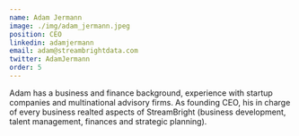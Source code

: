 ```yaml
---
name: Adam Jermann
image: ./img/adam_jermann.jpeg
position: CEO
linkedin: adamjermann
email: adam@streambrightdata.com
twitter: AdamJermann
order: 5
---
```

Adam has a business and finance background, experience with startup companies and multinational advisory
firms. As founding CEO, his in charge of every business realted aspects of StreamBright (business
development, talent management, finances and strategic planning).
